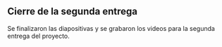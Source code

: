 ## Cierre de la segunda entrega 
Se finalizaron las diapositivas y se grabaron los videos para la segunda entrega del proyecto.
